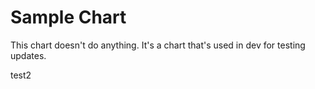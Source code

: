 # Sample Chart

This chart doesn't do anything. It's a chart that's used in dev for testing updates.

test2